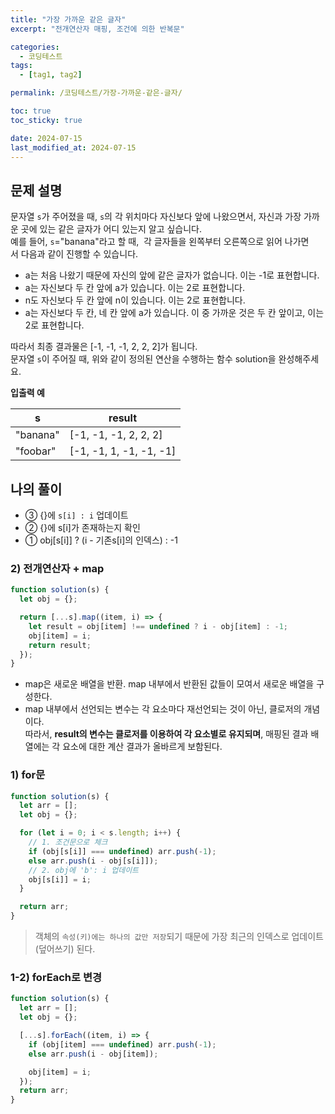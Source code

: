 ```yaml
---
title: "가장 가까운 같은 글자"
excerpt: "전개연산자 매핑, 조건에 의한 반복문"

categories:
  - 코딩테스트
tags:
  - [tag1, tag2]

permalink: /코딩테스트/가장-가까운-같은-글자/

toc: true
toc_sticky: true

date: 2024-07-15
last_modified_at: 2024-07-15
---
```


## 문제 설명

문자열 `s`가 주어졌을 때, `s`의 각 위치마다 자신보다 앞에 나왔으면서, 자신과 가장 가까운 곳에 있는 같은 글자가 어디 있는지 알고 싶습니다.<br>
예를 들어, `s`="banana"라고 할 때,  각 글자들을 왼쪽부터 오른쪽으로 읽어 나가면서 다음과 같이 진행할 수 있습니다.<br>

- a는 처음 나왔기 때문에 자신의 앞에 같은 글자가 없습니다. 이는 -1로 표현합니다.<br>
- a는 자신보다 두 칸 앞에 a가 있습니다. 이는 2로 표현합니다.<br>
- n도 자신보다 두 칸 앞에 n이 있습니다. 이는 2로 표현합니다.<br>
- a는 자신보다 두 칸, 네 칸 앞에 a가 있습니다. 이 중 가까운 것은 두 칸 앞이고, 이는 2로 표현합니다.<br>

따라서 최종 결과물은 [-1, -1, -1, 2, 2, 2]가 됩니다.<br>
문자열 `s`이 주어질 때, 위와 같이 정의된 연산을 수행하는 함수 solution을 완성해주세요.

**입출력 예**

| s        | result                  |
| -------- | ----------------------- |
| "banana" | [-1, -1, -1, 2, 2, 2]   |
| "foobar" | [-1, -1, 1, -1, -1, -1] |

## 나의 풀이

- ③ {}에 `s[i] : i` 업데이트<br>
- ② {}에 s[i]가 존재하는지 확인<br>
- ① obj[s[i]] ? (i - 기존s[i]의 인덱스) : -1<br>

### 2) 전개연산자 + map

```jsx
function solution(s) {
  let obj = {};

  return [...s].map((item, i) => {
    let result = obj[item] !== undefined ? i - obj[item] : -1;
    obj[item] = i;
    return result;
  });
}
```

- map은 새로운 배열을 반환. map 내부에서 반환된 값들이 모여서 새로운 배열을 구성한다.<br>
- map 내부에서 선언되는 변수는 각 요소마다 재선언되는 것이 아닌, 클로저의 개념이다.<br> 따라서, **result의 변수는 클로저를 이용하여 각 요소별로 유지되며**, 매핑된 결과 배열에는 각 요소에 대한 계산 결과가 올바르게 보함된다.

### 1) for문

```jsx
function solution(s) {
  let arr = [];
  let obj = {};

  for (let i = 0; i < s.length; i++) {
    // 1. 조건문으로 체크
    if (obj[s[i]] === undefined) arr.push(-1);
    else arr.push(i - obj[s[i]]);
    // 2. obj에 'b': i 업데이트
    obj[s[i]] = i;
  }

  return arr;
}
```

> 객체의 `속성(키)에는 하나의 값만 저장`되기 때문에 가장 최근의 인덱스로 업데이트(덮어쓰기) 된다.

### 1-2) forEach로 변경

```jsx
function solution(s) {
  let arr = [];
  let obj = {};

  [...s].forEach((item, i) => {
    if (obj[item] === undefined) arr.push(-1);
    else arr.push(i - obj[item]);

    obj[item] = i;
  });
  return arr;
}
```
